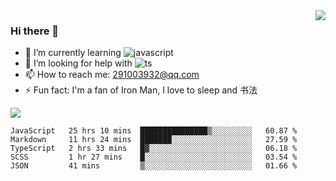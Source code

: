 <img align='right' src='https://github-readme-stats.vercel.app/api?username=niaogege&show_icons=true&theme=radical'/>

### Hi there 👋

- 🌱 I’m currently learning ![javascript](https://img.shields.io/badge/javacript-learn-orange)
- 🤔 I’m looking for help with ![ts](https://img.shields.io/badge/ts-learn-yellow)
- 📫 How to reach me: 291003932@qq.com
- ⚡ Fun fact:  I'm a fan of Iron Man, I love to sleep and 书法

![](https://github-readme-stats.vercel.app/api/top-langs/?username=niaogege&layout=compact)

<!--START_SECTION:waka-->
```text
JavaScript   25 hrs 10 mins  ███████████████▒░░░░░░░░░   60.87 % 
Markdown     11 hrs 24 mins  ███████░░░░░░░░░░░░░░░░░░   27.59 % 
TypeScript   2 hrs 33 mins   █▓░░░░░░░░░░░░░░░░░░░░░░░   06.18 % 
SCSS         1 hr 27 mins    █░░░░░░░░░░░░░░░░░░░░░░░░   03.54 % 
JSON         41 mins         ▒░░░░░░░░░░░░░░░░░░░░░░░░   01.66 % 
```
<!--END_SECTION:waka-->
